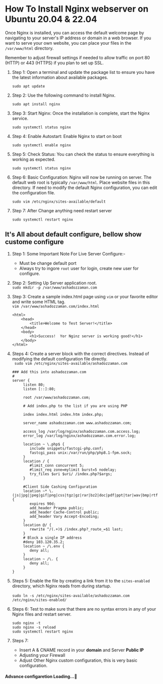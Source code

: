 # How To Install Nginx webserver on Ubuntu 20.04 & 22.04

Once Nginx is installed, you can access the default welcome page by navigating to your server's IP address or domain in a web browser. If you want to serve your own website, you can place your files in the `/var/www/html` directory.

Remember to adjust firewall settings if needed to allow traffic on port 80 (HTTP) or 443 (HTTPS) if you plan to set up SSL.
1. Step 1: Open a terminal and update the package list to ensure you have the latest information about available packages.
    ```
	sudo apt update
    ```
2. Step 2: Use the following command to install Nginx.
    ```
	sudo apt install nginx
    ```
3. Step 3: Start Nginx: Once the installation is complete, start the Nginx service.
    ```
	sudo systemctl status nginx
    ```
4. Step 4: Enable Autostart: Enable Nginx to start on boot   
    ```
	sudo systemctl enable nginx
    ```
5. Step 5: Check Status: You can check the status to ensure everything is working as expected.
    ```
    sudo systemctl status nginx
    ```
6. Step 6: Basic Configuration: Nginx will now be running on server. The default web root is typically `/var/www/html`. Place website files in this directory. If need to modify the default Nginx configuration, you can edit the configuration file.
    ```
    sudo vim /etc/nginx/sites-available/default
    ```
7. Step 7: After Change anything need restart server
    ```
    sudo systemctl restart nginx
    ```
## It's All about default configure, bellow show custome configure
1. Step 1: Some Important Note For Live Server Configure:-
    - Must be change default port
    - Always try to ingore `root` user for login, create new user for configure. 

2. Step 2: Setting Up Server application root.\
`sudo mkdir -p /var/www/ashadozzaman.com`

3. Step 3: Create a sample index.html page using `vim` or your favorite editor and write some HTML tag.\
`vim /var/www/ashadozzaman.com/index.html`
	```
	<html>
	    <head>
	        <title>Welcome to Test Server!</title>
	    </head>
	    <body>
	        <h1>Success!  Yor Nginz server is working good!</h1>
	    </body>
	</html>
	```
4. Steps 4: Create a server block with the correct directives. Instead of modifying the default configuration file directly.\
` sudo vim /etc/nginx/sites-available/ashadozzaman.com`
	```
	### Add this into ashadozzaman.com
	#
	server {
		 listen 80;
		 listen [::]:80;
		 
		 root /var/www/ashadozzaman.com;

		 # Add index.php to the list if you are using PHP

		 index index.html index.htm index.php;

		 server_name ashadozzaman.com www.ashadozzaman.com;

		 access_log /var/log/nginx/ashadozzaman.com.access.log;
		 error_log /var/log/nginx/ashadozzaman.com.error.log;

		 location ~ \.php$ {
			include snippets/fastcgi-php.conf;
			fastcgi_pass unix:/var/run/php/php8.1-fpm.sock;
		 }
		 location / {
			#limit_conn concurrent 5;
			#limit_req zone=mylimit burst=5 nodelay;
			try_files $uri $uri/ /index.php?$args;
		 }
		  
		 #Client Side Cashing Configuration
		 location ~* \.(js|jpg|jpeg|gif|png|css|tgz|gz|rar|bz2|doc|pdf|ppt|tar|wav|bmp|rtf|swf|ico|flv|txt|woff|woff2|svg)$ {
            expires 90d;
            add_header Pragma public;
            add_header Cache-Control public;
            add_header Vary Accept-Encoding;
		 }
		 location @/ {
		    rewrite ^/(.+)$ /index.php?_route_=$1 last;
		 }
		 # Block a single IP address
		 #deny 103.120.35.2;
		 location ~ /\.env {
		    deny all;
		 }
		 location ~ /\. {
		    deny all;
		 }
	}

	```
5. Steps 5: Enable the file by creating a link from it to the `sites-enabled` directory, which Nginx reads from during startup.\
\
	`sudo ln -s /etc/nginx/sites-available/ashadozzaman.com /etc/nginx/sites-enabled/`

6. Steps 6: Test to make sure that there are no syntax errors in any of your Nginx files and restart server.
	```
	sudo nginx -t
	sudo nginx -s reload
	sudo systemctl restart nginx
	```
7. Steps 7: 

	- Insert A & CNAME record in your **domain** and Server **Public IP**
	- Adjusting your Firewall
	- Adjust Other Nginx custom configuration, this is very basic configuration.

#### Advance configaretion Loading...🚀
